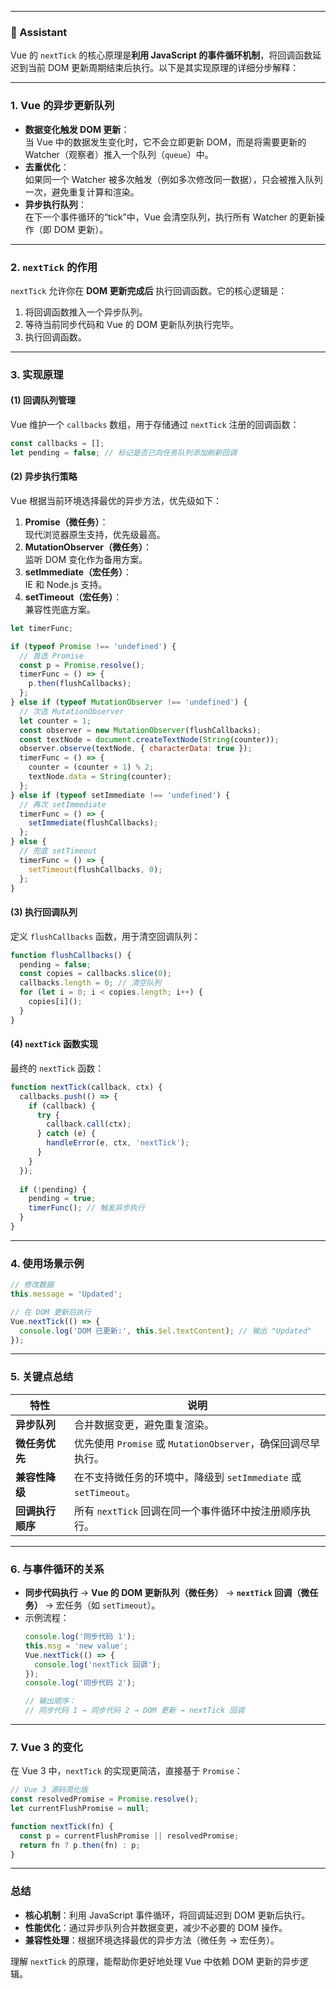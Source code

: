
---
### 🤖 Assistant

Vue 的 `nextTick` 的核心原理是**利用 JavaScript 的事件循环机制**，将回调函数延迟到当前 DOM 更新周期结束后执行。以下是其实现原理的详细分步解释：

---

### **1. Vue 的异步更新队列**
- **数据变化触发 DOM 更新**：  
  当 Vue 中的数据发生变化时，它不会立即更新 DOM，而是将需要更新的 Watcher（观察者）推入一个队列（`queue`）中。
- **去重优化**：  
  如果同一个 Watcher 被多次触发（例如多次修改同一数据），只会被推入队列一次，避免重复计算和渲染。
- **异步执行队列**：  
  在下一个事件循环的“tick”中，Vue 会清空队列，执行所有 Watcher 的更新操作（即 DOM 更新）。

---

### **2. `nextTick` 的作用**
`nextTick` 允许你在 **DOM 更新完成后** 执行回调函数。它的核心逻辑是：
1. 将回调函数推入一个异步队列。
2. 等待当前同步代码和 Vue 的 DOM 更新队列执行完毕。
3. 执行回调函数。

---

### **3. 实现原理**
#### **(1) 回调队列管理**
Vue 维护一个 `callbacks` 数组，用于存储通过 `nextTick` 注册的回调函数：
```javascript
const callbacks = [];
let pending = false; // 标记是否已向任务队列添加刷新回调
```

#### **(2) 异步执行策略**
Vue 根据当前环境选择最优的异步方法，优先级如下：
1. **Promise（微任务）**：  
   现代浏览器原生支持，优先级最高。
2. **MutationObserver（微任务）**：  
   监听 DOM 变化作为备用方案。
3. **setImmediate（宏任务）**：  
   IE 和 Node.js 支持。
4. **setTimeout（宏任务）**：  
   兼容性兜底方案。

```javascript
let timerFunc;

if (typeof Promise !== 'undefined') {
  // 首选 Promise
  const p = Promise.resolve();
  timerFunc = () => {
    p.then(flushCallbacks);
  };
} else if (typeof MutationObserver !== 'undefined') {
  // 次选 MutationObserver
  let counter = 1;
  const observer = new MutationObserver(flushCallbacks);
  const textNode = document.createTextNode(String(counter));
  observer.observe(textNode, { characterData: true });
  timerFunc = () => {
    counter = (counter + 1) % 2;
    textNode.data = String(counter);
  };
} else if (typeof setImmediate !== 'undefined') {
  // 再次 setImmediate
  timerFunc = () => {
    setImmediate(flushCallbacks);
  };
} else {
  // 兜底 setTimeout
  timerFunc = () => {
    setTimeout(flushCallbacks, 0);
  };
}
```

#### **(3) 执行回调队列**
定义 `flushCallbacks` 函数，用于清空回调队列：
```javascript
function flushCallbacks() {
  pending = false;
  const copies = callbacks.slice(0);
  callbacks.length = 0; // 清空队列
  for (let i = 0; i < copies.length; i++) {
    copies[i]();
  }
}
```

#### **(4) `nextTick` 函数实现**
最终的 `nextTick` 函数：
```javascript
function nextTick(callback, ctx) {
  callbacks.push(() => {
    if (callback) {
      try {
        callback.call(ctx);
      } catch (e) {
        handleError(e, ctx, 'nextTick');
      }
    }
  });
  
  if (!pending) {
    pending = true;
    timerFunc(); // 触发异步执行
  }
}
```

---

### **4. 使用场景示例**
```javascript
// 修改数据
this.message = 'Updated';

// 在 DOM 更新后执行
Vue.nextTick(() => {
  console.log('DOM 已更新:', this.$el.textContent); // 输出 "Updated"
});
```

---

### **5. 关键点总结**
| **特性**              | **说明**                                                                 |
|-----------------------|-------------------------------------------------------------------------|
| **异步队列**          | 合并数据变更，避免重复渲染。                                            |
| **微任务优先**        | 优先使用 `Promise` 或 `MutationObserver`，确保回调尽早执行。            |
| **兼容性降级**        | 在不支持微任务的环境中，降级到 `setImmediate` 或 `setTimeout`。         |
| **回调执行顺序**      | 所有 `nextTick` 回调在同一个事件循环中按注册顺序执行。                   |

---

### **6. 与事件循环的关系**
- **同步代码执行** → **Vue 的 DOM 更新队列（微任务）** → **`nextTick` 回调（微任务）** → 宏任务（如 `setTimeout`）。
- 示例流程：
  ```javascript
  console.log('同步代码 1');
  this.msg = 'new value';
  Vue.nextTick(() => {
    console.log('nextTick 回调');
  });
  console.log('同步代码 2');

  // 输出顺序：
  // 同步代码 1 → 同步代码 2 → DOM 更新 → nextTick 回调
  ```

---

### **7. Vue 3 的变化**
在 Vue 3 中，`nextTick` 的实现更简洁，直接基于 `Promise`：
```javascript
// Vue 3 源码简化版
const resolvedPromise = Promise.resolve();
let currentFlushPromise = null;

function nextTick(fn) {
  const p = currentFlushPromise || resolvedPromise;
  return fn ? p.then(fn) : p;
}
```

---

### **总结**
- **核心机制**：利用 JavaScript 事件循环，将回调延迟到 DOM 更新后执行。
- **性能优化**：通过异步队列合并数据变更，减少不必要的 DOM 操作。
- **兼容性处理**：根据环境选择最优的异步方法（微任务 → 宏任务）。

理解 `nextTick` 的原理，能帮助你更好地处理 Vue 中依赖 DOM 更新的异步逻辑。